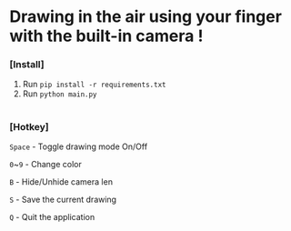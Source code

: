 # Drawing in the air using your finger with the built-in camera !

### [Install]
1.  Run `pip install -r requirements.txt`
2.  Run `python main.py`

   
#


### [Hotkey] 
`Space` - Toggle drawing mode On/Off

`0`~`9` - Change color

`B` - Hide/Unhide camera len

`S` - Save the current drawing

`Q` - Quit the application



